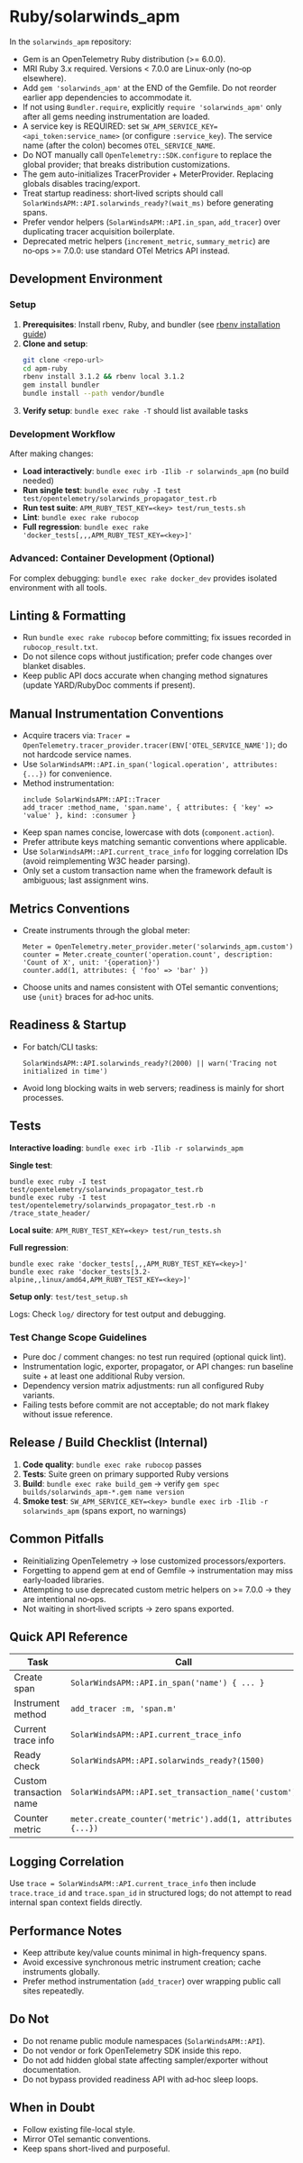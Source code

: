 # Ruby/solarwinds_apm

In the `solarwinds_apm` repository:

- Gem is an OpenTelemetry Ruby distribution (>= 6.0.0).
- MRI Ruby 3.x required. Versions < 7.0.0 are Linux-only (no‑op elsewhere).
- Add `gem 'solarwinds_apm'` at the END of the Gemfile. Do not reorder earlier app dependencies to accommodate it.
- If not using `Bundler.require`, explicitly `require 'solarwinds_apm'` only after all gems needing instrumentation are loaded.
- A service key is REQUIRED: set `SW_APM_SERVICE_KEY=<api_token:service_name>` (or configure `:service_key`). The service name (after the colon) becomes `OTEL_SERVICE_NAME`.
- Do NOT manually call `OpenTelemetry::SDK.configure` to replace the global provider; that breaks distribution customizations.
- The gem auto-initializes TracerProvider + MeterProvider. Replacing globals disables tracing/export.
- Treat startup readiness: short‑lived scripts should call `SolarWindsAPM::API.solarwinds_ready?(wait_ms)` before generating spans.
- Prefer vendor helpers (`SolarWindsAPM::API.in_span`, `add_tracer`) over duplicating tracer acquisition boilerplate.
- Deprecated metric helpers (`increment_metric`, `summary_metric`) are no‑ops >= 7.0.0: use standard OTel Metrics API instead.

## Development Environment

### Setup

1. **Prerequisites**: Install rbenv, Ruby, and bundler (see [rbenv installation guide](https://github.com/rbenv/rbenv#installation))
2. **Clone and setup**:
   ```bash
   git clone <repo-url>
   cd apm-ruby
   rbenv install 3.1.2 && rbenv local 3.1.2
   gem install bundler
   bundle install --path vendor/bundle
   ```
3. **Verify setup**: `bundle exec rake -T` should list available tasks

### Development Workflow

After making changes:

- **Load interactively**: `bundle exec irb -Ilib -r solarwinds_apm` (no build needed)
- **Run single test**: `bundle exec ruby -I test test/opentelemetry/solarwinds_propagator_test.rb`
- **Run test suite**: `APM_RUBY_TEST_KEY=<key> test/run_tests.sh`
- **Lint**: `bundle exec rake rubocop`
- **Full regression**: `bundle exec rake 'docker_tests[,,,APM_RUBY_TEST_KEY=<key>]'`

### Advanced: Container Development (Optional)

For complex debugging: `bundle exec rake docker_dev` provides isolated environment with all tools.

## Linting & Formatting

- Run `bundle exec rake rubocop` before committing; fix issues recorded in `rubocop_result.txt`.
- Do not silence cops without justification; prefer code changes over blanket disables.
- Keep public API docs accurate when changing method signatures (update YARD/RubyDoc comments if present).

## Manual Instrumentation Conventions

- Acquire tracers via: `Tracer = OpenTelemetry.tracer_provider.tracer(ENV['OTEL_SERVICE_NAME'])`; do not hardcode service names.
- Use `SolarWindsAPM::API.in_span('logical.operation', attributes: {...})` for convenience.
- Method instrumentation:
  ```
  include SolarWindsAPM::API::Tracer
  add_tracer :method_name, 'span.name', { attributes: { 'key' => 'value' }, kind: :consumer }
  ```
- Keep span names concise, lowercase with dots (`component.action`).
- Prefer attribute keys matching semantic conventions where applicable.
- Use `SolarWindsAPM::API.current_trace_info` for logging correlation IDs (avoid reimplementing W3C header parsing).
- Only set a custom transaction name when the framework default is ambiguous; last assignment wins.

## Metrics Conventions

- Create instruments through the global meter:
  ```
  Meter = OpenTelemetry.meter_provider.meter('solarwinds_apm.custom')
  counter = Meter.create_counter('operation.count', description: 'Count of X', unit: '{operation}')
  counter.add(1, attributes: { 'foo' => 'bar' })
  ```
- Choose units and names consistent with OTel semantic conventions; use `{unit}` braces for ad‑hoc units.

## Readiness & Startup

- For batch/CLI tasks:
  ```
  SolarWindsAPM::API.solarwinds_ready?(2000) || warn('Tracing not initialized in time')
  ```
- Avoid long blocking waits in web servers; readiness is mainly for short processes.

## Tests

**Interactive loading**: `bundle exec irb -Ilib -r solarwinds_apm`

**Single test**:
```
bundle exec ruby -I test test/opentelemetry/solarwinds_propagator_test.rb
bundle exec ruby -I test test/opentelemetry/solarwinds_propagator_test.rb -n /trace_state_header/
```

**Local suite**: `APM_RUBY_TEST_KEY=<key> test/run_tests.sh`

**Full regression**:
```
bundle exec rake 'docker_tests[,,,APM_RUBY_TEST_KEY=<key>]'
bundle exec rake 'docker_tests[3.2-alpine,,linux/amd64,APM_RUBY_TEST_KEY=<key>]'
```

**Setup only**: `test/test_setup.sh`

Logs: Check `log/` directory for test output and debugging.

### Test Change Scope Guidelines

- Pure doc / comment changes: no test run required (optional quick lint).
- Instrumentation logic, exporter, propagator, or API changes: run baseline suite + at least one additional Ruby version.
- Dependency version matrix adjustments: run all configured Ruby variants.
- Failing tests before commit are not acceptable; do not mark flakey without issue reference.

## Release / Build Checklist (Internal)

1. **Code quality**: `bundle exec rake rubocop` passes
2. **Tests**: Suite green on primary supported Ruby versions
3. **Build**: `bundle exec rake build_gem` → verify `gem spec builds/solarwinds_apm-*.gem name version`
4. **Smoke test**: `SW_APM_SERVICE_KEY=<key> bundle exec irb -Ilib -r solarwinds_apm` (spans export, no warnings)

## Common Pitfalls

- Reinitializing OpenTelemetry -> lose customized processors/exporters.
- Forgetting to append gem at end of Gemfile -> instrumentation may miss early‑loaded libraries.
- Attempting to use deprecated custom metric helpers on >= 7.0.0 -> they are intentional no‑ops.
- Not waiting in short‑lived scripts -> zero spans exported.

## Quick API Reference

| Task | Call |
|------|------|
| Create span | `SolarWindsAPM::API.in_span('name') { ... }` |
| Instrument method | `add_tracer :m, 'span.m'` |
| Current trace info | `SolarWindsAPM::API.current_trace_info` |
| Ready check | `SolarWindsAPM::API.solarwinds_ready?(1500)` |
| Custom transaction name | `SolarWindsAPM::API.set_transaction_name('custom')` |
| Counter metric | `meter.create_counter('metric').add(1, attributes: {...})` |

## Logging Correlation

Use `trace = SolarWindsAPM::API.current_trace_info` then include `trace.trace_id` and `trace.span_id` in structured logs; do not attempt to read internal span context fields directly.

## Performance Notes

- Keep attribute key/value counts minimal in high-frequency spans.
- Avoid excessive synchronous metric instrument creation; cache instruments globally.
- Prefer method instrumentation (`add_tracer`) over wrapping public call sites repeatedly.

## Do Not

- Do not rename public module namespaces (`SolarWindsAPM::API`).
- Do not vendor or fork OpenTelemetry SDK inside this repo.
- Do not add hidden global state affecting sampler/exporter without documentation.
- Do not bypass provided readiness API with ad‑hoc sleep loops.

## When in Doubt

- Follow existing file-local style.
- Mirror OTel semantic conventions.
- Keep spans short-lived and purposeful.
